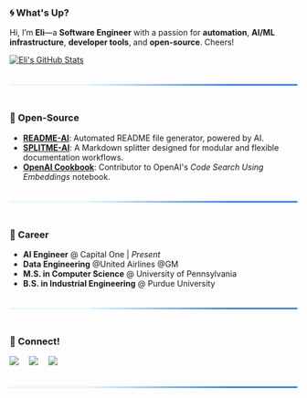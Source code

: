 ### 🌀 What's Up?

Hi, I’m **Eli**—a **Software Engineer** with a passion for **automation**, **AI/ML infrastructure**, **developer tools**, and **open-source**. Cheers!

[![Eli's GitHub Stats][github-readme-stats-vercel-app]][github-readme-stats]

<div align="center">
  <img src="https://raw.githubusercontent.com/eli64s/eli64s/d866f2bb05b0fb1ade80d7b97524fa351fa58050/assets/svg/line.svg" alt="separator" width="100%" height="3px" style="margin: 20px 0;">
</div>

### 💠 Open-Source

- **[README-AI]**: Automated README file generator, powered by AI.
- **[SPLITME-AI]**: A Markdown splitter designed for modular and flexible documentation workflows.
- **[OpenAI Cookbook][openai-cookbook]**: Contributor to OpenAI's _Code Search Using Embeddings_ notebook.

<div align="center">
  <img src="https://raw.githubusercontent.com/eli64s/eli64s/d866f2bb05b0fb1ade80d7b97524fa351fa58050/assets/svg/line.svg" alt="separator" width="100%" height="3px" style="margin: 20px 0;">
</div>

### 🔷 Career

- **AI Engineer** @ Capital One | _Present_
- **Data Engineering** @United Airlines @GM
- **M.S. in Computer Science** @ University of Pennsylvania
- **B.S. in Industrial Engineering** @ Purdue University

<div align="center">
  <img src="https://raw.githubusercontent.com/eli64s/eli64s/d866f2bb05b0fb1ade80d7b97524fa351fa58050/assets/svg/line.svg" alt="separator" width="100%" height="3px" style="margin: 20px 0;">
</div>

### 🔵 Connect!

[<img src="https://www.svgrepo.com/show/46214/email.svg" width="25"/>][gmail]&emsp;
[<img src="https://www.svgrepo.com/show/494209/linkedin.svg" width="25"/>][linkedin]&emsp;
[<img src="https://simpleicons.org/icons/x.svg" width="25"/>][x]&emsp;

<div align="center">
  <img src="https://raw.githubusercontent.com/eli64s/eli64s/d866f2bb05b0fb1ade80d7b97524fa351fa58050/assets/svg/line.svg" alt="separator" width="100%" height="3px" style="margin: 20px 0;">
</div>

<!-- REFERENCE LINKS -->
<!-- GITHUB PROFILE STATS VERCEL APP -->
[github-readme-stats-vercel-app]: https://github-readme-stats.vercel.app/api?username=eli64s
[github-readme-stats]: https://github.com/anuraghazra/github-readme-stats

<!-- OPEN SOURCE -->
[readme-ai]: https://github.com/eli64s/readme-ai
[splitme-ai]: https://github.com/eli64s/splitme-ai
[openai-cookbook]: https://cookbook.openai.com/examples/code_search_using_embeddings

<!-- CONTACT -->
[gmail]: mailto:egsalamie@gmail.com
[linkedin]: https://www.linkedin.com/in/salamieeli/
[x]: https://x.com/zerox_eli

<!-- SVG PROFILE BANNER ICON -->
<!--
<div align="center">
  <picture>
    <source media="(prefers-color-scheme: dark)" 
    srcset="https://raw.githubusercontent.com/eli64s/eli64s/b605f837433a26010f4ebda2853ce4f89ae0986b/banner.svg">
    <source media="(prefers-color-scheme: light)" 
    srcset="https://raw.githubusercontent.com/eli64s/eli64s/b605f837433a26010f4ebda2853ce4f89ae0986b/banner.svg">
    <img alt="Profile Header" 
    src="https://raw.githubusercontent.com/eli64s/eli64s/b605f837433a26010f4ebda2853ce4f89ae0986b/banner.svg" 
    width="100%">
  </picture>
</div>
-->
